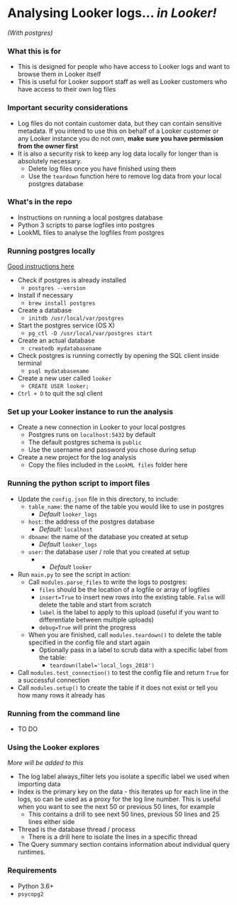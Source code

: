# Analysing Looker logs... *in Looker!*
*(With postgres)*

### What this is for
* This is designed for people who have access to Looker logs and want to browse them in Looker itself
* This is useful for Looker support staff as well as Looker customers who have access to their own log files


### **Important** security considerations

* Log files do not contain customer data, but they can contain sensitive metadata. If you intend to use this on behalf of a Looker customer or any Looker instance you do not own, **make sure you have permission from the owner first**
* It is also a security risk to keep any log data locally for longer than is absolutely necessary.
  * Delete log files once you have finished using them
  * Use the `teardown` function here to remove log data from your local postgres database


### What's in the repo
* Instructions on running a local postgres database
* Python 3 scripts to parse logfiles into postgres
* LookML files to analyse the logfiles from postgres


### Running postgres locally

[Good instructions here](https://www.robinwieruch.de/postgres-sql-macos-setup/)

* Check if postgres is already installed
  * `postgres --version`
* Install if necessary
  * `brew install postgres`
* Create a database
  * `initdb /usr/local/var/postgres`
* Start the postgres service (OS X)
  * `pg_ctl -D /usr/local/var/postgres start`
* Create an actual database
  * `createdb mydatabasename`
* Check postgres is running correctly by opening the SQL client inside terminal
  * `psql mydatabasename`
* Create a new user called `looker`
  * `CREATE USER looker;`
* `Ctrl + D` to quit the sql client


### Set up your Looker instance to run the analysis

* Create a new connection in Looker to your local postgres
  * Postgres runs on `localhost:5432` by default
  * The default postgres schema is `public`
  * Use the username and password you chose during setup
* Create a new project for the log analysis
  * Copy the files included in the `LookML files` folder here


### Running the python script to import files

* Update the `config.json` file in this directory, to include:
  * `table_name`: the name of the table you would like to use in postgres
    * _Default_ `looker_logs`
  * `host`: the address of the postgres database
    * _Default:_ `localhost`
  * `dbname`: the name of the database you created at setup
    * _Default_ `looker_logs`
  * `user`: the database user / role that you created at setup
    * * _Default_ `looker`
* Run `main.py` to see the script in action:
  * Call `modules.parse_files` to write the logs to postgres:
    * `files` should be the location of a logfile or array of logfiles
    * `insert=True` to insert new rows into the existing table. `False` will delete the table and start from scratch
    * `label` is the label to apply to this upload (useful if you want to differentiate between multiple uploads)
    * `debug=True` will print the progress
  * When you are finished, call `modules.teardown()` to delete the table specified in the config file and start again
    * Optionally pass in a label to scrub data with a specific label from the table:
      * `teardown(label='local_logs_2018')` 
* Call `modules.test_connection()` to test the config file and return `True` for a successful connection
* Call `modules.setup()` to create the table if it does not exist or tell you how many rows it already has


### Running from the command line
  * TO DO

### Using the Looker explores
_More will be added to this_

* The log label always_filter lets you isolate a specific label we used when importing data
* Index is the primary key on the data - this iterates up for each line in the logs, so can be used as a proxy for the log line number. This is useful when you want to see the next 50 or previous 50 lines, for example
  * This contains a drill to see next 50 lines, previous 50 lines and 25 lines either side
* Thread is the database thread / process 
  * There is a drill here to isolate the lines in a specific thread
* The Query summary section contains information about individual query runtimes. 

### Requirements
* Python 3.6+
* `psycopg2`
